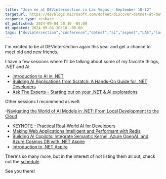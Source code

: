 ```yaml
---
title: "Join me at DEVintersection in Las Vegas - September 10-12"
targeturl: https://devblogs.microsoft.com/dotnet/discover-dotnet-at-dev-intersection-las-vegas-2024/
response_type: reshare
dt_published: 2024-09-04 20:10 -05:00
dt_updated: 2024-09-04 20:10 -05:00
tags: ["devintersection","conference","dotnet","ai","aspnet","LAS","lasvegas","desert"]
---
```


I'm excited to be at DEVintersection again this year and get a chance to meet old and new friends.

I have a few sessions where I'll be talking about some of my favorite things, .NET and AI.

- [Introduction to AI in .NET](https://www.devintersection.com/#!/session/An%20Introduction%20to%20AI%20in%20.NET/6788)
- [Building AI Applications from Scratch: A Hands-On Guide for .NET Developers](https://www.devintersection.com/#!/session/Building%20AI%20Applications%20from%20Scratch:%20A%20Hands-On%20Guide%20for%20.NET%20Developers/6789)
- [Ask The Experts - Starting out on your .NET & AI explorations](https://www.devintersection.com/#!/session/Ask%20The%20Experts%20-%20Starting%20out%20on%20your%20.NET%20&%20AI%20explorations/7023)

Other sessions I recommend as well:

-[Navigating the World of AI Models in .NET: From Local Development to the Cloud](https://www.devintersection.com/#!/session/Navigating%20the%20World%20of%20AI%20Models%20in%20.NET:%20From%20Local%20Development%20to%20the%20Cloud/7022)
- [KEYNOTE - Practical Real-World AI for Developers](https://www.devintersection.com/#!/session/KEYNOTE%20-%20Practical%20Real-World%20AI%20for%20Developers/6986)
- [Making Web Applications Intelligent and Performant with Redis](https://www.devintersection.com/#!/session/Making%20Web%20Applications%20Intelligent%20and%20Performant%20with%20Redis/6982)
- [Building AI Copilots: Integrate Semantic Kernel, Azure OpenAI, and Azure Cosmos DB with .NET Aspire](https://www.devintersection.com/#!/session/Building%20AI%20Copilots:%20Integrate%20Semantic%20Kernel,%20Azure%20OpenAI,%20and%20Azure%20Cosmos%20DB%20with%20.NET%20Aspire/6960)
- [Introduction to .NET Aspire](https://www.devintersection.com/#!/session/Introduction%20to%20.NET%20Aspire/6964)

There's so many more, but in the interest of not listing them all out, check out the [schedule](https://www.devintersection.com/#!/sessions).

See you there!
